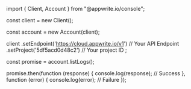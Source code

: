 import { Client, Account } from "@appwrite.io/console";

const client = new Client();

const account = new Account(client);

client
    .setEndpoint('https://cloud.appwrite.io/v1') // Your API Endpoint
    .setProject('5df5acd0d48c2') // Your project ID
;

const promise = account.listLogs();

promise.then(function (response) {
    console.log(response); // Success
}, function (error) {
    console.log(error); // Failure
});